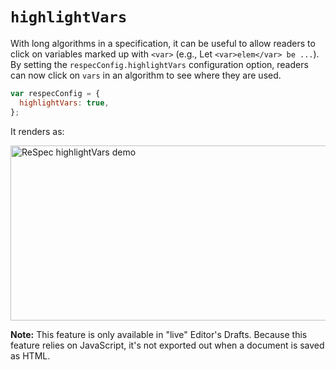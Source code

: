 # `highlightVars`

With long algorithms in a specification, it can be useful to allow readers to click on variables marked up with `<var>` (e.g., Let `<var>elem</var> be ...`). By setting the `respecConfig.highlightVars` configuration option, readers can now click on `vars` in an algorithm to see where they are used.

```js "example": "Enable variable highlighting"
var respecConfig = {
  highlightVars: true,
};
```

It renders as:

<img loading="lazy" width="800" height="280" alt="ReSpec highlightVars demo" src="https://user-images.githubusercontent.com/8426945/39560796-c2bca160-4ebe-11e8-8b05-6e3ce25f5af4.gif">

**Note:** This feature is only available in "live" Editor's Drafts. Because this feature relies on JavaScript, it's not exported out when a document is saved as HTML.
